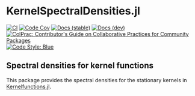 # KernelSpectralDensities.jl

[![CI](https://github.com/JuliaGaussianProcesses/KernelSpectralDensities.jl/actions/workflows/CI.yml/badge.svg?branch=main)](https://github.com/JuliaGaussianProcesses/KernelSpectralDensities.jl/actions/workflows/CI.yml?query=branch%3Amain) 
[![Code Cov](https://codecov.io/gh/JuliaGaussianProcesses/KernelSpectralDensities.jl/branch/main/graph/badge.svg)](https://codecov.io/gh/JuliaGaussianProcesses/KernelSpectralDensities.jl) 
[![Docs (stable)](https://img.shields.io/badge/docs-stable-blue.svg)](https://JuliaGaussianProcesses.github.io/KernelSpectralDensities.jl/stable/) 
[![Docs (dev)](https://img.shields.io/badge/docs-dev-blue.svg)](https://JuliaGaussianProcesses.github.io/KernelSpectralDensities.jl/dev/) 
[![ColPrac: Contributor's Guide on Collaborative Practices for Community Packages](https://img.shields.io/badge/ColPrac-Contributor's%20Guide-blueviolet)](https://github.com/SciML/ColPrac)
[![Code Style: Blue](https://img.shields.io/badge/code%20style-blue-4495d1.svg)](https://github.com/invenia/BlueStyle) 

## Spectral densities for kernel functions

This package provides the spectral densities for the stationary kernels in [Kernelfunctions.jl](https://github.com/JuliaGaussianProcesses/KernelFunctions.jl). 
